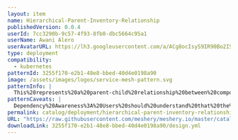 ```yaml
---
layout: item
name: Hierarchical-Parent-Inventory-Relationship
publishedVersion: 0.0.4
userId: 7cc3290b-9c57-4f93-8fb0-dbc5664c95a1
userName: Awani Alero
userAvatarURL: https://lh3.googleusercontent.com/a/ACg8ocIsyS9IR90Bo2I56iqRPlYulzglXOKhqczvYvf31sttxczvwuTX=s96-c
type: deployment
compatibility:
  - kubernetes
patternId: 3255f170-e2b1-48e8-bbed-40d4e0198a90
image: /assets/images/logos/service-mesh-pattern.svg
patternInfo: |
  This%20represents%20a%20parent-child%20relationship%20between%20components%2C%20where%20one%20component%20is%20a%20dependency%20of%20another.%20Parent-child%20relationships%20show%20clear%20lineage%2C%20similar%20to%20a%20family%20tree.%0A%0AIn%20this%20design%2C%20the%20namespace%20serves%20as%20a%20parent%20to%20the%20config%20map%20and%20role.
patternCaveats: |
  Dependency%20Awareness%3A%20Users%20should%20understand%20that%20the%20child%20components%20(e.g.%2C%20config%20maps%2C%20roles)%20depend%20on%20the%20parent%20(e.g.%2C%20namespace).%20If%20the%20parent%20component%20is%20deleted%20or%20modified%2C%20it%20will%20affect%20the%20child%20components.%0A%0A
permalink: catalog/deployment/hierarchical-parent-inventory-relationship-3255f170-e2b1-48e8-bbed-40d4e0198a90.html
URL: "https://raw.githubusercontent.com/meshery/meshery.io/master/catalog/3255f170-e2b1-48e8-bbed-40d4e0198a90/0.0.4/design.yml"
downloadLink: 3255f170-e2b1-48e8-bbed-40d4e0198a90/design.yml
---
```

